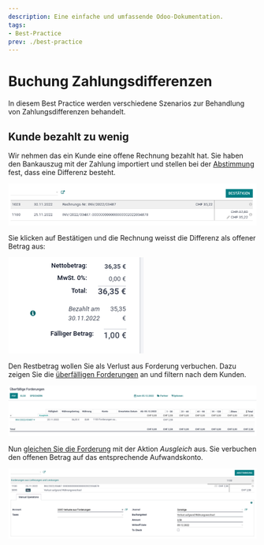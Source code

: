 ```yaml
---
description: Eine einfache und umfassende Odoo-Dokumentation.
tags:
- Best-Practice
prev: ./best-practice
---
```


# Buchung Zahlungsdifferenzen

In diesem Best Practice werden verschiedene Szenarios zur Behandlung von Zahlungsdifferenzen behandelt.

## Kunde bezahlt zu wenig

Wir nehmen das ein Kunde eine offene Rechnung bezahlt hat. Sie haben den Bankauszug mit der Zahlung importiert und stellen bei der [Abstimmung](Finanzen%20Abstimmung.md#Abstimmung%20durchführen) fest, dass eine Differenz besteht.

![](assets/Best%20Practice%20Buchung%20Zahlungsdifferenzen%20Abstimmung%20mit%20Differenz.png)

Sie klicken auf Bestätigen und die Rechnung weisst die Differenz als offener Betrag aus:

![](assets/Best%20Practice%20Buchung%20Zahlungsdifferenzen%20offener%20Betrag.png)

Den Restbetrag wollen Sie als Verlust aus Forderung verbuchen. Dazu zeigen Sie die [überfälligen Forderungen](Finanzen%20Berichte.md#Überfällige%20Forderungen%20anzeigen) an und filtern nach dem Kunden.

![](assets/Best%20Practice%20Buchung%20Zahlungsdifferenzen%20überfällige%20Forderungen.png)

Nun [gleichen Sie die Forderung](Finanzen%20Abstimmung.md#Überfällige%20Forderungen%20abstimmen) mit der Aktion *Ausgleich* aus. Sie verbuchen den offenen Betrag auf das entsprechende Aufwandskonto.

![](assets/Best%20Practice%20Buchung%20Zahlungsdifferenzen%20Abstimmung%20Verlust%20aus%20Forderung.png)